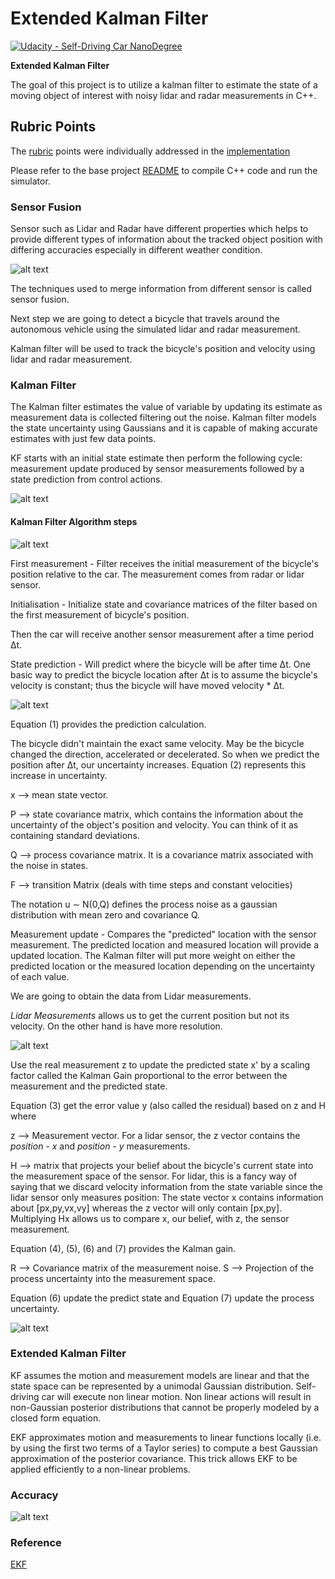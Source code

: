 # Extended Kalman Filter 
[![Udacity - Self-Driving Car NanoDegree](https://s3.amazonaws.com/udacity-sdc/github/shield-carnd.svg)](http://www.udacity.com/drive)

**Extended Kalman Filter**

The goal of this project is to utilize a kalman filter to estimate the state of a moving object of interest with noisy lidar and radar measurements in C++.

## Rubric Points

The [rubric](https://review.udacity.com/#!/rubrics/748/view) points were individually addressed in the [implementation](https://github.com/velsarav/project-extended-kalman-filter/tree/master/src)

Please refer to the base project [README](https://github.com/udacity/CarND-Extended-Kalman-Filter-Project) to compile C++ code and run the simulator.

[//]: # (Image References)

[image1]: ./Docs/RMSE_result.png "RMSE value"
[image2]: ./Docs/Sensor_properties.png "Sensor properties"
[image3]: ./Docs/Estimation.png "Estimation"
[image4]: ./Docs/KF.png "KF"
[image5]: ./Docs/Prediction_1.png "Prediction"
[image6]: ./Docs/Update_1.png "Update"
[image7]: ./Docs/SensorFusion.png "Fusion"


### Sensor Fusion
Sensor such as Lidar and Radar have different properties which helps to provide different types of information about the tracked object position with differing accuracies especially in different weather condition.

![alt text][image2]

The techniques used to merge information from different sensor is called sensor fusion. 

Next step we are going to detect a bicycle that travels around the autonomous vehicle using the simulated lidar and radar measurement.

Kalman filter will be used to track the bicycle's position and velocity using lidar and radar measurement.

### Kalman Filter
The Kalman filter estimates the value of variable by updating its estimate as measurement data is collected filtering out the noise. Kalman filter models the state uncertainty using Gaussians and it is capable of making accurate estimates with just few data points.

KF starts with an initial state estimate then perform  the following cycle:
measurement update produced by sensor measurements followed by a state prediction from control actions.

![alt text][image3]

#### Kalman Filter Algorithm steps

![alt text][image4]

First measurement - Filter receives the initial measurement of the bicycle's position relative to the car. The measurement comes from radar or lidar sensor.

Initialisation - Initialize state and covariance matrices of the filter based on  the first measurement of bicycle's position.

Then the car will receive another sensor measurement after a time period Δt.

State prediction - Will predict where the bicycle will be after time Δt. One basic way to predict the bicycle location after Δt is to assume the bicycle's velocity is constant; thus the bicycle will have moved velocity * Δt.

![alt text][image5]

Equation (1) provides the prediction calculation.

The bicycle didn't maintain the exact same velocity. May be the bicycle changed the direction, accelerated or decelerated. So when we predict the position after Δt, our uncertainty increases. Equation (2) represents this increase in uncertainty. 


x --> mean state vector. 

P --> state covariance matrix, which contains the information about the uncertainty of the object's position and velocity. You can think of it as containing standard deviations.

Q --> process covariance matrix. It is a covariance matrix associated with the noise in states. 

F --> transition Matrix (deals with time steps and constant velocities)

The notation u ∼ N(0,Q) defines the process noise as a gaussian distribution with mean zero and covariance Q.

Measurement update - Compares the "predicted" location with the sensor measurement. The predicted location and measured location will provide a updated location. The Kalman filter will put more weight on either the predicted location or the measured location depending on the uncertainty of each value.

We are going to obtain the data from Lidar measurements.

*Lidar Measurements* allows us to get the current position but not its velocity. On the other hand is have more resolution. 

![alt text][image6]

Use the real measurement z to update the predicted state x' by a scaling factor called the Kalman Gain proportional to the error between the measurement and the predicted state.

Equation (3) get the error value y (also called the residual) based on z and H where

z --> Measurement vector. For a lidar sensor, the z vector contains the *position - x* and *position - y* measurements.

H --> matrix that projects your belief about the bicycle's current state into the measurement space of the sensor. For lidar, this is a fancy way of saying that we discard velocity information from the state variable since the lidar sensor only measures position: The state vector x contains information about [px​,py​,vx​,vy​] whereas the z vector will only contain [px,py]. Multiplying Hx allows us to compare x, our belief, with z, the sensor measurement.

Equation (4), (5), (6) and (7) provides the Kalman gain.

R --> Covariance matrix of the measurement noise.
S --> Projection of the process uncertainty into the measurement space.

Equation (6) update the predict state and Equation (7) update the process uncertainty.


![alt text][image7]


### Extended Kalman Filter
KF assumes the motion and measurement models are linear and that the state space can be represented by a unimodal Gaussian distribution. Self-driving car will execute non linear motion. Non linear actions will result in non-Gaussian posterior distributions that cannot be properly modeled by a closed form equation. 

EKF approximates motion and measurements to linear functions locally (i.e. by using the first two terms of a Taylor series) to compute a best Gaussian approximation of the posterior covariance. This trick allows EKF to be applied efficiently to a non-linear problems.



### Accuracy

![alt text][image1]

### Reference
[EKF](https://medium.com/intro-to-artificial-intelligence/extended-kalman-filter-simplified-udacitys-self-driving-car-nanodegree-46d952fce7a3)